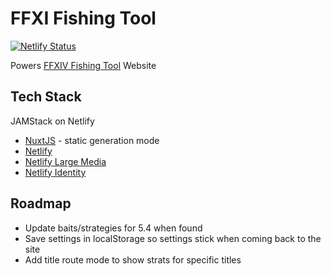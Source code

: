 # FFXI Fishing Tool

[![Netlify Status](https://api.netlify.com/api/v1/badges/cda03349-b664-496b-a949-2ae974493fc7/deploy-status)](https://app.netlify.com/sites/ffxiv-fishing-tool/deploys)

Powers [FFXIV Fishing Tool](https://ffxiv-fishing-tool.netlify.app/) Website

## Tech Stack

JAMStack on Netlify

- [NuxtJS](https://nuxtjs.org/) - static generation mode
- [Netlify](https://www.netlify.com/)
- [Netlify Large Media](https://www.netlify.com/products/large-media/)
- [Netlify Identity](https://docs.netlify.com/visitor-access/identity/)

## Roadmap

- Update baits/strategies for 5.4 when found
- Save settings in localStorage so settings stick when coming back to the site
- Add title route mode to show strats for specific titles